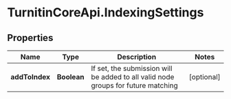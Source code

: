 # TurnitinCoreApi.IndexingSettings

## Properties

Name | Type | Description | Notes
------------ | ------------- | ------------- | -------------
**addToIndex** | **Boolean** | If set, the submission will be added to all valid node groups for future matching | [optional] 


